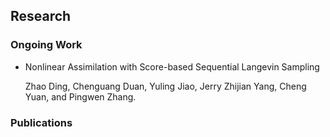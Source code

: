 

## Research

### Ongoing Work

* <span class="green-text"> Nonlinear Assimilation with Score-based Sequential Langevin Sampling </span>

  Zhao Ding, Chenguang Duan, Yuling Jiao, Jerry Zhijian Yang, Cheng Yuan, and Pingwen Zhang.

### Publications
